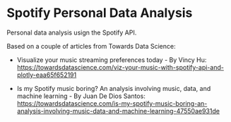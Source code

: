 # Spotify Personal Data Analysis
Personal data analysis usign the Spotify API.

Based on a couple of articles from Towards Data Science:
  
  - Visualize your music streaming preferences today - By Vincy Hu: https://towardsdatascience.com/viz-your-music-with-spotify-api-and-plotly-eaa65f652191
  
  - Is my Spotify music boring? An analysis involving music, data, and machine learning -  By Juan De Dios Santos: https://towardsdatascience.com/is-my-spotify-music-boring-an-analysis-involving-music-data-and-machine-learning-47550ae931de
